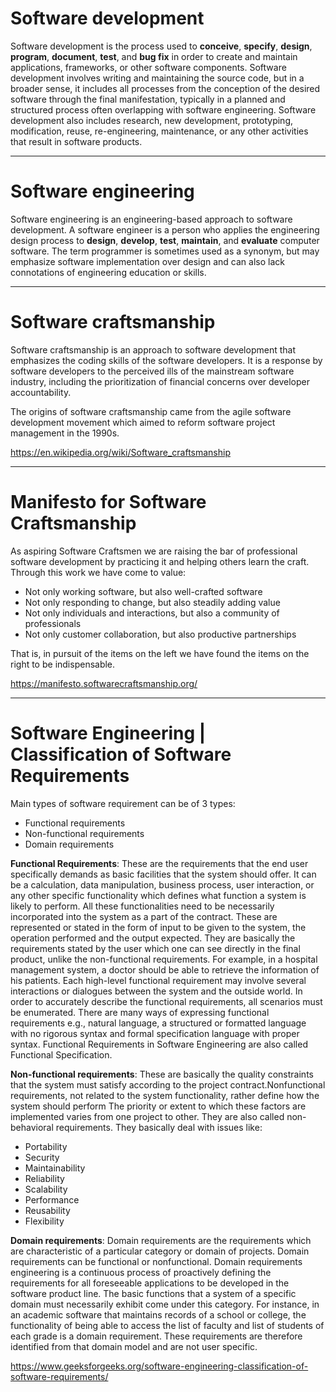 # Software development

Software development is the process used to **conceive**, **specify**, **design**, **program**, **document**, 
**test**, and **bug fix** in order to create and maintain applications, frameworks, or other software components. Software development involves writing 
and maintaining the source code, but in a broader sense, it includes all processes from the conception of the desired 
software through the final manifestation, typically in a planned and structured process often overlapping with software 
engineering. Software development also includes research, new development, prototyping, modification, reuse, 
re-engineering, maintenance, or any other activities that result in software products.

---

# Software engineering

Software engineering is an engineering-based approach to software development. A software engineer is a person who 
applies the engineering design process to **design**, **develop**, **test**, **maintain**, and **evaluate** computer 
software. The term programmer is sometimes used as a synonym, but may emphasize software implementation over design and can 
also lack connotations of engineering education or skills.

---

# Software craftsmanship

Software craftsmanship is an approach to software development that emphasizes the coding skills of the software 
developers. It is a response by software developers to the perceived ills of the mainstream software industry, 
including the prioritization of financial concerns over developer accountability.

The origins of software craftsmanship came from the agile software development movement which aimed to reform software 
project management in the 1990s.

https://en.wikipedia.org/wiki/Software_craftsmanship

---

# Manifesto for Software Craftsmanship

As aspiring Software Craftsmen we are raising the bar of professional software development by practicing it and 
helping others learn the craft. Through this work we have come to value:

- Not only working software, but also well-crafted software 
- Not only responding to change, but also steadily adding value 
- Not only individuals and interactions, but also a community of professionals 
- Not only customer collaboration, but also productive partnerships

That is, in pursuit of the items on the left we have found the items on the right to be indispensable.

https://manifesto.softwarecraftsmanship.org/

---

# Software Engineering | Classification of Software Requirements
Main types of software requirement can be of 3 types:

- Functional requirements
- Non-functional requirements
- Domain requirements

**Functional Requirements**: These are the requirements that the end user specifically demands as basic facilities 
that the system should offer. It can be a calculation, data manipulation, business process, user interaction, or any 
other specific functionality which defines what function a system is likely to perform. All these functionalities need 
to be necessarily incorporated into the system as a part of the contract. These are represented or stated in the form 
of input to be given to the system, the operation performed and the output expected. They are basically the 
requirements stated by the user which one can see directly in the final product, unlike the non-functional 
requirements. For example, in a hospital management system, a doctor should be able to retrieve the information of 
his patients. Each high-level functional requirement may involve several interactions or dialogues between the 
system and the outside world. In order to accurately describe the functional requirements, all scenarios must be 
enumerated. There are many ways of expressing functional requirements e.g., natural language, a structured or 
formatted language with no rigorous syntax and formal specification language with proper syntax. Functional 
Requirements in Software Engineering are also called Functional Specification.

**Non-functional requirements**: These are basically the quality constraints that the system must satisfy according 
to the project contract.Nonfunctional requirements, not related to the system functionality, rather define how the 
system should perform The priority or extent to which these factors are implemented varies from one project to other. 
They are also called non-behavioral requirements. They basically deal with issues like:

- Portability
- Security
- Maintainability
- Reliability
- Scalability
- Performance
- Reusability
- Flexibility

**Domain requirements**: Domain requirements are the requirements which are characteristic of a particular category or 
domain of projects. Domain requirements can be functional or nonfunctional. Domain requirements engineering is a 
continuous process of proactively defining the requirements for all foreseeable applications to be developed in the 
software product line. The basic functions that a system of a specific domain must necessarily exhibit come under 
this category. For instance, in an academic software that maintains records of a school or college, the functionality 
of being able to access the list of faculty and list of students of each grade is a domain requirement. These 
requirements are therefore identified from that domain model and are not user specific.

https://www.geeksforgeeks.org/software-engineering-classification-of-software-requirements/

